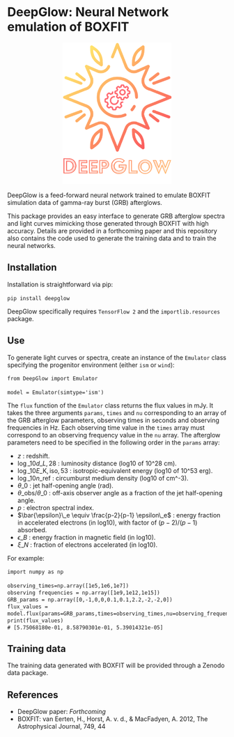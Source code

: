 # DeepGlow: Neural Network emulation of BOXFIT
<p align="center">
<img src="Logo_DeepGlow.png" width="250" height="325"/>
</p>
DeepGlow is a feed-forward neural network trained to emulate BOXFIT simulation data of gamma-ray burst (GRB) afterglows.

This package provides an easy interface to generate GRB afterglow spectra and light curves mimicking those generated through BOXFIT with high accuracy. Details are provided in a forthcoming paper and this repository also contains the code used to generate the training data and to train the neural networks.

## Installation

Installation is straightforward via pip:

`pip install deepglow`

DeepGlow specifically requires `TensorFlow 2` and the `importlib.resources` package.

## Use

To generate light curves or spectra, create an instance of the `Emulator` class specifying the progenitor environment (either `ism` or `wind`):

```
from DeepGlow import Emulator

model = Emulator(simtype='ism')
```

The `flux` function of the `Emulator` class returns the flux values in mJy. It takes the three arguments `params`, `times` and `nu` corresponding to an array of the GRB afterglow parameters, observing times in seconds and observing frequencies in Hz. Each observing time value in the `times` array must correspond to an observing frequency value in the `nu` array. The afterglow parameters need to be specified in the following order in the `params` array:

- $z$ : redshift.
- $\log\_{10} d\_{L,28}$ : luminosity distance (log10 of 10^28 cm).
- $\log\_{10} E\_\mathrm{K,iso,53}$ : isotropic-equivalent energy (log10 of 10^53 erg). 
- $\log\_{10} n\_\mathrm{ref}$ : circumburst medium density (log10 of cm^-3).
- $\theta\_0$ : jet half-opening angle (rad).
- $\theta\_\mathrm{obs} / \theta\_0$ : off-axis observer angle as a fraction of the jet half-opening angle.
- $p$ : electron spectral index.
- $\bar{\epsilon}\_e \equiv \frac{p-2}{p-1} \epsilon\_e$ : energy fraction in accelerated electrons (in log10), with factor of $(p - 2) / (p - 1)$ absorbed.
- $\epsilon\_B$ : energy fraction in magnetic field (in log10).
- $\xi\_N$ : fraction of electrons accelerated (in log10).

For example:

```
import numpy as np

observing_times=np.array([1e5,1e6,1e7])
observing frequencies = np.array([1e9,1e12,1e15])
GRB_params = np.array([0,-1,0,0,0.1,0.1,2.2,-2,-2,0])
flux_values = model.flux(params=GRB_params,times=observing_times,nu=observing_frequencies)
print(flux_values)
# [5.75068180e-01, 8.58790301e-01, 5.39014321e-05]
```

## Training data

The training data generated with BOXFIT will be provided through a Zenodo data package.

## References

- DeepGlow paper: _Forthcoming_ 
- BOXFIT: van Eerten, H., Horst, A. v. d., & MacFadyen, A. 2012, The Astrophysical Journal, 749, 44

 
